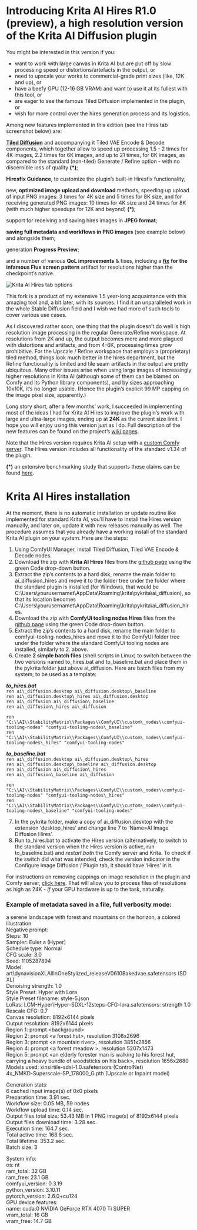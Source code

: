 # Introducing Krita AI Hires R1.0 (preview), a high resolution version of the Krita AI Diffusion plugin

You might be interested in this version if you:  
 

- want to work with large canvas in Krita AI but are put off by slow processing speed or distortions/artefacts in the output, or   
- need to upscale your works to commercial-grade print sizes (like, 12K and up), or   
- have a beefy GPU (12-16 GB VRAM) and want to use it at its fullest with this tool, or  
- are eager to see the famous Tiled Diffusion implemented in the plugin, or  
- wish for more control over the hires generation process and its logistics.

Among new features implemented in this edition (see the Hires tab screenshot below) are: 

[**Tiled Diffusion**](https://github.com/shiimizu/ComfyUI-TiledDiffusion) and accompanying it Tiled VAE Encode & Decode components, which together allow to speed up processing 1.5 \- 2 times for 4K images, 2.2 times for 6K images, and up to 21 times, for 8K images, as compared to the standard (non-tiled) Generate / Refine option \- with no discernible loss of quality **(\*)**;   

**Hiresfix Guidance**, to customize the plugin’s built-in Hiresfix functionality;

new, **optimized image upload and download** methods, speeding up upload of input PNG images: 3 times for 4K size and 5 times for 8K size, and for receiving generated PNG images: 10 times for 4K size and 24 times for 8K (with much higher speedups for 12K and beyond) **(\*)**; 

support for receiving and saving hires images in **JPEG format**;

**saving full metadata and workflows in PNG images** (see example below) and alongside them;

generation **Progress Preview**;

and a number of various **QoL improvements** & fixes, including a [**fix**](https://github.com/minsky91/krita-ai-diffusion/wiki/5.-Hiresfix-Guidance:-a-few-examples#fixing-hiresfix-for-flux) **for the infamous Flux screen pattern** artifact for resolutions higher than the checkpoint’s native.

![Krita AI Hires tab options](https://github.com/user-attachments/assets/7c482251-b4b7-4b73-95c4-eab458f6b78a)
 
This fork is a product of my extensive 1.5 year-long acquaintance with this amazing tool and, a bit later, with its sources. I find it an unparalleled work in the whole Stable Diffusion field and I wish we had more of such tools to cover various use cases. 

As I discovered rather soon, one thing that the plugin doesn’t do well is high resolution image processing in the regular Generate/Refine workspace. At resolutions from 2K and up, the output becomes more and more plagued with distortions and artifacts, and from 4-6K, processing times grow prohibitive. For the Upscale / Refine workspace that employs a (proprietary) tiled method, things look much better in the hires department, but the Refine functionality is limited and tile seam artifacts in the output are pretty ubiquitous. Many other issues arise when using large images of increasingly higher resolutions in Krita AI (although some of them can be blamed on Comfy and its Python library components), and by sizes approaching 10x10K, it’s no longer usable. (Hence the plugin’s explicit 99 MP capping on the image pixel size, apparently.)

Long story short, after a few months’ work, I succeeded in implementing most of the ideas I had for Krita AI Hires to improve the plugin’s work with large and ultra-large images, ending up at **24K** as the current size limit. I hope you will enjoy using this version just as I do. Full description of the new features can be found on the project’s [wiki pages](https://github.com/minsky91/krita-ai-diffusion/wiki/1.-Krita-AI-Hires-tab-options). 

Note that the Hires version requires Krita AI setup with a [custom Comfy server](https://docs.interstice.cloud/comfyui-setup/). The Hires version includes all functionality of the standard v1.34 of the plugin.

**(\*)** an extensive benchmarking study that supports these claims can be found [here](https://github.com/minsky91/krita-ai-diffusion/wiki/2.-Upscaling-and-refining-from-1K-to-24K-with-Krita-AI-Hires).

# Krita AI Hires installation 

At the moment, there is no automatic installation or update routine like implemented for standard Krita AI, you’ll have to install the Hires version manually, and later on, update it with new releases manually as well. The procedure assumes that you already have a working install of the standard Krita AI plugin on your system. Here are the steps:

1. Using ComfyUI Manager, install Tiled Diffusion, Tiled VAE Encode & Decode nodes.  
2. Download the zip with **Krita AI Hires** files from the [github page](https://github.com/minsky91/krita-ai-diffusion) using the green Code drop-down button.  
3. Extract the zip’s contents to a hard disk, rename the main folder to ai\_diffusion\_hires and move it to the folder tree under the folder where the standard plugin is installed (for Windows, that would be C:\\Users\\yourusernamet\\AppData\\Roaming\\krita\\pykrita\\ai\_diffusion), so that its location becomes C:\\Users\\yourusernamet\\AppData\\Roaming\\krita\\pykrita\\ai\_diffusion\_hires.  
4. Download the zip with **ComfyUi tooling nodes Hires** files from the [github page](https://github.com/minsky91/comfyui-tooling-nodes) using the green Code drop-down button.  
5. Extract the zip’s contents to a hard disk, rename the main folder to comfyui-tooling-nodes\_hires and move it to the ComfyUI folder tree under the folder where the standard ComfyUi tooling nodes are installed, similarly to 2\. above.  
6. Create **2 simple batch files** (shell scripts in Linux) to switch between the two versions named to\_hires.bat and to\_baseline.bat and place them in the pykrita folder just above ai\_diffusion. Here are batch files from my system, to be used as a template:

***to\_hires.bat***  
`ren ai\_diffusion.desktop ai\_diffusion.desktop\_baseline`  
`ren ai\_diffusion.desktop\_hires ai\_diffusion.desktop`  
`ren ai\_diffusion ai\_diffusion\_baseline`  
`ren ai\_diffusion\_hires ai\_diffusion`  

`ren "C:\\AI\\StabilityMatrix\\Packages\\ComfyUI\\custom\_nodes\\comfyui-tooling-nodes" "comfyui-tooling-nodes\_baseline"`    
`ren "C:\\AI\\StabilityMatrix\\Packages\\ComfyUI\\custom\_nodes\\comfyui-tooling-nodes\_hires" "comfyui-tooling-nodes"`  

***to\_baseline.bat***  
`ren ai\_diffusion.desktop ai\_diffusion.desktop\_hires`  
`ren ai\_diffusion.desktop\_baseline ai\_diffusion.desktop`    
`ren ai\_diffusion ai\_diffusion\_hires`   
`ren ai\_diffusion\_baseline ai\_diffusion`

`ren "C:\\AI\\StabilityMatrix\\Packages\\ComfyUI\\custom\_nodes\\comfyui-tooling-nodes" "comfyui-tooling-nodes\_hires"`  
`ren "C:\\AI\\StabilityMatrix\\Packages\\ComfyUI\\custom\_nodes\\comfyui-tooling-nodes\_baseline" "comfyui-tooling-nodes"`

7. In the pykrita folder, make a copy of ai\_diffusion.desktop with the extension ‘desktop\_hires’ and change line 7 to ’Name=AI Image Diffusion Hires’.  
8. Run to\_hires.bat to activate the Hires version (alternatively, to switch to the standard version when the Hires version is active, run to\_baseline.bat) and *restart both* the Comfy server and Krita. To check if the switch did what was intended, check the version indicator in the Configure Image Diffusion / Plugin tab, it should have ‘Hires’ in it. 

For instructions on removing cappings on image resolution in the plugin and Comfy server, [click here](https://github.com/minsky91/krita-ai-diffusion/wiki/6.-How-to-remove-size-cappings-on-high-resolution-images-in-ComfyUI-and-Krita-AI). That will allow you to process files of resolutions as high as 24K \- *if* your GPU hardware is up to the task, naturally.

### Example of metadata saved in a file, full verbosity mode:

a serene landscape with forest and mountains on the horizon, a  colored illustration  
Negative prompt:     
Steps: 10  
Sampler: Euler a (Hyper)  
Schedule type: Normal  
CFG scale: 3.0  
Seed: 1105287894  
Model: art\\dynavisionXLAllInOneStylized\_releaseV0610Bakedvae.safetensors (SD XL)  
Denoising strength: 1.0  
Style Preset: Hyper with Lora  
Style Preset filename: style-5.json  
LoRas: LCM-Hyper\\Hyper-SDXL-12steps-CFG-lora.safetensors: strength 1.0   
Rescale CFG: 0.7  
Canvas resolution: 8192x6144 pixels  
Output resolution: 8192x6144 pixels  
Region 1: prompt \<background\>  
Region 2: prompt \<a forest hut\>, resolution 3108x2696  
Region 3: prompt \<a mountain river\>, resolution 3851x2856  
Region 4: prompt \<a forest meadow \>, resolution 5207x1473  
Region 5: prompt \<an elderly forester man is walking to his forest hut, carrying a heavy bundle of woodsticks on his back\>, resolution 1656x2680  
Models used: xinsirtile-sdxl-1.0.safetensors (ControlNet)  
               4x\_NMKD-Superscale-SP\_178000\_G.pth (Upscale or Inpaint model)

Generation stats:  
6 cached input image(s) of 0x0 pixels  
Preparation time: 3.91 sec.  
Workflow size: 0.05 MB, 59 nodes  
Workflow upload time: 0.14 sec.  
Output files total size: 53.43 MB in 1 PNG image(s) of 8192x6144 pixels  
Output files download time: 3.28 sec.  
Execution time: 164.7 sec.  
Total active time: 168.6 sec.  
Total lifetime: 353.2 sec.  
Batch size: 3

System info:  
os: nt  
ram\_total: 32 GB  
ram\_free: 23.1 GB  
comfyui\_version: 0.3.19  
python\_version: 3.10.11   
pytorch\_version: 2.6.0+cu124  
GPU device features:  
name: cuda:0 NVIDIA GeForce RTX 4070 Ti SUPER  
vram\_total: 16 GB  
vram\_free: 14.7 GB
